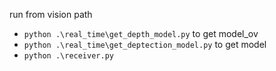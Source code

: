 run from vision path
- `python .\real_time\get_depth_model.py` to get model_ov
- `python .\real_time\get_deptection_model.py` to get model
- `python .\receiver.py`
